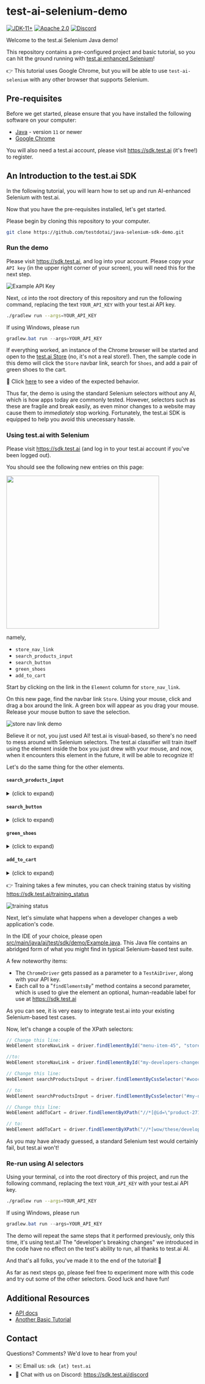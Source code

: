 # test-ai-selenium-demo
[![JDK-11+](https://img.shields.io/badge/JDK-11%2B-blue)](https://adoptium.net)
[![Apache 2.0](https://img.shields.io/badge/Apache-2.0-blue)](https://www.apache.org/licenses/LICENSE-2.0)
[![Discord](https://img.shields.io/discord/853669216880295946?&logo=discord)](https://sdk.test.ai/discord)

Welcome to the test.ai Selenium Java demo!

This repository contains a pre-configured project and basic tutorial, so you can hit the ground running with [test.ai enhanced Selenium](https://github.com/testdotai/java-selenium-sdk)!

👉 This tutorial uses Google Chrome, but you will be able to use `test-ai-selenium` with any other browser that supports Selenium.

## Pre-requisites
Before we get started, please ensure that you have installed the following software on your computer:

* [Java](https://adoptium.net) - version `11` or newer
* [Google Chrome](https://www.google.com/chrome/)

You will also need a test.ai account, please visit https://sdk.test.ai (it's free!) to register.

## An Introduction to the test.ai SDK
In the following tutorial, you will learn how to set up and run AI-enhanced Selenium with test.ai.

Now that you have the pre-requisites installed, let's get started.

Please begin by cloning this repository to your computer.
```bash
git clone https://github.com/testdotai/java-selenium-sdk-demo.git
```

### Run the demo
Please visit https://sdk.test.ai, and log into your account.  Please copy your `API key` (in the upper right corner of your screen), you will need this for the next step.

![Example API Key](https://testdotai.github.io/static-assets/appium-demo/api_key.png)

Next, `cd` into the root directory of this repository and run the following command, replacing the text `YOUR_API_KEY` with your test.ai API key.
```bash
./gradlew run --args=YOUR_API_KEY
```

If using Windows, please run
```powershell
gradlew.bat run --args=YOUR_API_KEY
```

If everything worked, an instance of the Chrome browser will be started and open to the [test.ai Store](https://testaistore.com) (no, it's not a real store!).  Then, the sample code in this demo will click the `Store` navbar link, search for `Shoes`, and add a pair of green shoes to the cart.

🎥 Click [here](https://testdotai.github.io/static-assets/selenium-demo/no_ai_example_flow.mov) to see a video of the expected behavior.

Thus far, the demo is using the standard Selenium selectors without any AI, which is how apps today are commonly tested.  However, selectors such as these are fragile and break easily, as even minor changes to a website may cause them to *immediately* stop working.  Fortunately, the test.ai SDK is equipped to help you avoid this unecessary hassle.

### Using test.ai with Selenium

Please visit https://sdk.test.ai (and log in to your test.ai account if you've been logged out).

You should see the following new entries on this page:

<img src="https://testdotai.github.io/static-assets/selenium-demo/element_list.png" width=400>

namely,
* `store_nav_link`
* `search_products_input`
* `search_button`
* `green_shoes`
* `add_to_cart`

Start by clicking on the link in the `Element` column for `store_nav_link`.

On this new page, find the navbar link `Store`.  Using your mouse, click and drag a box around the link.  A green box will appear as you drag your mouse.  Release your mouse button to save the selection.

![store nav link demo](https://testdotai.github.io/static-assets/selenium-demo/store_nav_link.gif)

Believe it or not, you just used AI!  test.ai is visual-based, so there's no need to mess around with Selenium selectors.  The test.ai classifier will train itself using the element inside the box you just drew with your mouse, and now, when it encounters this element in the future, it will be able to recognize it!  

Let's do the same thing for the other elements.

#### `search_products_input`
<details>
  <summary>(click to expand)</summary>
  
![search products input demo](https://testdotai.github.io/static-assets/selenium-demo/search_products_input.gif)
</details>

#### `search_button`
<details>
  <summary>(click to expand)</summary>
  
![search button demo](https://testdotai.github.io/static-assets/selenium-demo/search_button.gif)
</details>

#### `green_shoes`
<details>
  <summary>(click to expand)</summary>
  
![green shoes demo](https://testdotai.github.io/static-assets/selenium-demo/green_shoes.gif)
</details>

#### `add_to_cart`
<details>
  <summary>(click to expand)</summary>
  
![add to cart demo](https://testdotai.github.io/static-assets/selenium-demo/add_to_cart.gif)
</details>

👉 Training takes a few minutes, you can check training status by visiting https://sdk.test.ai/training_status

![training status](https://testdotai.github.io/static-assets/selenium-demo/training_status.png)

Next, let's simulate what happens when a developer changes a web application's code.

In the IDE of your choice, please open [src/main/java/ai/test/sdk/demo/Example.java](src/main/java/ai/test/sdk/demo/Example.java).  This Java file contains an abridged form of what you might find in typical Selenium-based test suite.

A few noteworthy items:
* The `ChromeDriver` gets passed as a parameter to a `TestAiDriver`, along with your API key.
* Each call to a "`findElementsBy`" method contains a second parameter, which is used to give the element an optional, human-readable label for use at https://sdk.test.ai

As you can see, it is very easy to integrate test.ai into your existing Selenium-based test cases.

Now, let's change a couple of the XPath selectors:

```java
// Change this line:
WebElement storeNavLink = driver.findElementById("menu-item-45", "store_nav_link");

//to:
WebElement storeNavLink = driver.findElementById("my-developers-changed-this", "store_nav_link");
```

```java
// Change this line:
WebElement searchProductsInput = driver.findElementByCssSelector("#woocommerce-product-search-field-0", "search_products_input");

// to:
WebElement searchProductsInput = driver.findElementByCssSelector("#my-developers-also-changed-this", "search_products_input");
```

```java
// Change this line:
WebElement addToCart = driver.findElementByXPath("//*[@id=\"product-2719\"]/div[2]/form/button", "add_to_cart");

// to:
WebElement addToCart = driver.findElementByXPath("//*[wow/these/developers/have/been/busy]", "add_to_cart");
```

As you may have already guessed, a standard Selenium test would certainly fail, but test.ai won't!

### Re-run using AI selectors
Using your terminal, `cd` into the root directory of this project, and run the following command, replacing the text `YOUR_API_KEY` with your test.ai API key.

```bash
./gradlew run --args=YOUR_API_KEY
```

If using Windows, please run
```powershell
gradlew.bat run --args=YOUR_API_KEY
```

The demo will repeat the same steps that it performed previously, only this time, it's using test.ai!  The "developer's breaking changes" we introduced in the code have no effect on the test's ability to run, all thanks to test.ai AI.

And that's all folks, you've made it to the end of the tutorial!  🎉

As far as next steps go, please feel free to experiment more with this code and try out some of the other selectors.  Good luck and have fun!

## Additional Resources
* [API docs](https://www.javadoc.io/doc/ai.test.sdk/test-ai-selenium)
* [Another Basic Tutorial](https://sdk.test.ai/tutorial)

## Contact
Questions?  Comments?  We'd love to hear from you!

* ✉️ Email us: `sdk {at} test.ai`
* 💬 Chat with us on Discord: https://sdk.test.ai/discord